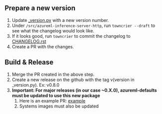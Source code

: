 ## Prepare a new version

1. Update [_version.py](https://github.com/microsoft/azureml-inference-server/tree/main/src/azureml-inference-server-http/azureml_inference_server_http/_version.py) with a new version number.
2. Under `/src/azureml-inference-server-http`, run `towncrier --draft` to see what the changelog would look like.
3. If it looks good, run `towncrier` to commit the changelog to [CHANGELOG.rst](https://github.com/microsoft/azureml-inference-server/tree/main/src/azureml-inference-server-http/azureml_inference_server_http/CHANGELOG.rst)
4. Create a PR with the changes.

## Build & Release

1. Merge the PR created in the above step.
2. Create a new release on the github with the tag v(version in _version.py). Ex: v0.8.0
3. **Important: For major releases (in our case ~0.X.0), azureml-defaults must be updated to use this new package** 
    1. Here is an example PR: [example](https://msdata.visualstudio.com/Vienna/_git/AzureMlCli/pullrequest/823041)
    2. Systems images must also be updated